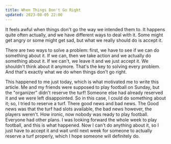 ```yaml
---
title: When Things Don't Go Right
updated: 2023-08-05 22:00
---
```


It feels awful when things don't go the way we intended them to. It happens quite often actually, and we have different ways to deal with it. Some might get angry or some might get sad, but what we really should do is accept it.

There are two ways to solve a problem: first, we have to see if we can do something about it. If we can, then we take action and we actually do something about it. If we can't, we leave it and we just accept it. We shouldn't think about it anymore. That's the key to solving every problem. And that's exactly what we do when things don't go right.

This happened to me just today, which is what motivated me to write this article. Me and my friends were supposed to play football on Sunday, but the "organizer" didn't reserve the turf! Someone else had already reserved it and we were left disappointed. So in this case, I could do something about it; so, I tried to reserve a turf. There good news and bad news. The Good news was that the turf had slots available, the bad news however, the players weren't. How ironic, now nobody was ready to play football. Everyone had other plans. I was looking forward the whole week to play football, and this is what happened. Now I can't do anything about it, so I just have to accept it and wait until next week for someone to actually reserve a turf properly, which I hope someone will definitely do.
